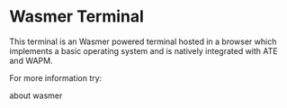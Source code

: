 # Wasmer Terminal

This terminal is an Wasmer powered terminal hosted in a browser which implements
a basic operating system and is natively integrated with ATE and WAPM.

For more information try:

about wasmer
